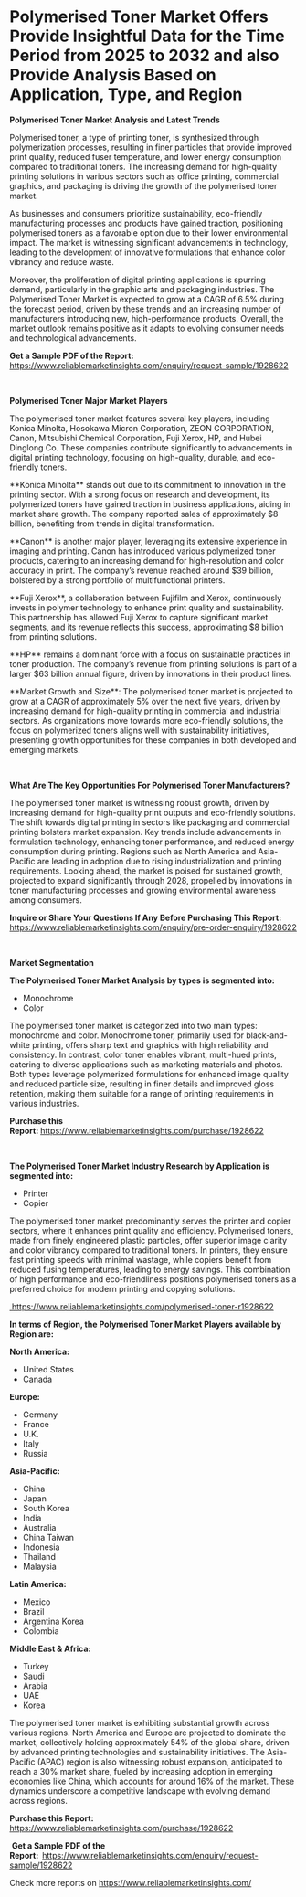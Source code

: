 <p><h1>Polymerised Toner Market Offers Provide Insightful Data for the Time Period from 2025 to 2032 and also Provide Analysis Based on Application, Type, and Region</h1></p><p><strong>Polymerised Toner Market Analysis and Latest Trends</strong></p>
<p><p>Polymerised toner, a type of printing toner, is synthesized through polymerization processes, resulting in finer particles that provide improved print quality, reduced fuser temperature, and lower energy consumption compared to traditional toners. The increasing demand for high-quality printing solutions in various sectors such as office printing, commercial graphics, and packaging is driving the growth of the polymerised toner market. </p><p>As businesses and consumers prioritize sustainability, eco-friendly manufacturing processes and products have gained traction, positioning polymerised toners as a favorable option due to their lower environmental impact. The market is witnessing significant advancements in technology, leading to the development of innovative formulations that enhance color vibrancy and reduce waste.</p><p>Moreover, the proliferation of digital printing applications is spurring demand, particularly in the graphic arts and packaging industries. The Polymerised Toner Market is expected to grow at a CAGR of 6.5% during the forecast period, driven by these trends and an increasing number of manufacturers introducing new, high-performance products. Overall, the market outlook remains positive as it adapts to evolving consumer needs and technological advancements.</p></p>
<p><strong>Get a Sample PDF of the Report:&nbsp;</strong> <a href="https://www.reliablemarketinsights.com/enquiry/request-sample/1928622?utm_campaign=3290&utm_medium=2&utm_source=Github&utm_content=ia&utm_term=29032025&utm_id=polymerised-toner">https://www.reliablemarketinsights.com/enquiry/request-sample/1928622</a></p>
<p>&nbsp;</p>
<p><strong>Polymerised Toner Major Market Players</strong></p>
<p><p>The polymerised toner market features several key players, including Konica Minolta, Hosokawa Micron Corporation, ZEON CORPORATION, Canon, Mitsubishi Chemical Corporation, Fuji Xerox, HP, and Hubei Dinglong Co. These companies contribute significantly to advancements in digital printing technology, focusing on high-quality, durable, and eco-friendly toners.</p><p>**Konica Minolta** stands out due to its commitment to innovation in the printing sector. With a strong focus on research and development, its polymerized toners have gained traction in business applications, aiding in market share growth. The company reported sales of approximately $8 billion, benefiting from trends in digital transformation.</p><p>**Canon** is another major player, leveraging its extensive experience in imaging and printing. Canon has introduced various polymerized toner products, catering to an increasing demand for high-resolution and color accuracy in print. The company’s revenue reached around $39 billion, bolstered by a strong portfolio of multifunctional printers.</p><p>**Fuji Xerox**, a collaboration between Fujifilm and Xerox, continuously invests in polymer technology to enhance print quality and sustainability. This partnership has allowed Fuji Xerox to capture significant market segments, and its revenue reflects this success, approximating $8 billion from printing solutions.</p><p>**HP** remains a dominant force with a focus on sustainable practices in toner production. The company’s revenue from printing solutions is part of a larger $63 billion annual figure, driven by innovations in their product lines.</p><p>**Market Growth and Size**: The polymerised toner market is projected to grow at a CAGR of approximately 5% over the next five years, driven by increasing demand for high-quality printing in commercial and industrial sectors. As organizations move towards more eco-friendly solutions, the focus on polymerized toners aligns well with sustainability initiatives, presenting growth opportunities for these companies in both developed and emerging markets.</p></p>
<p>&nbsp;</p>
<p><strong>What Are The Key Opportunities For Polymerised Toner Manufacturers?</strong></p>
<p><p>The polymerised toner market is witnessing robust growth, driven by increasing demand for high-quality print outputs and eco-friendly solutions. The shift towards digital printing in sectors like packaging and commercial printing bolsters market expansion. Key trends include advancements in formulation technology, enhancing toner performance, and reduced energy consumption during printing. Regions such as North America and Asia-Pacific are leading in adoption due to rising industrialization and printing requirements. Looking ahead, the market is poised for sustained growth, projected to expand significantly through 2028, propelled by innovations in toner manufacturing processes and growing environmental awareness among consumers.</p></p>
<p><strong>Inquire or Share Your Questions If Any Before Purchasing This Report:</strong> <a href="https://www.reliablemarketinsights.com/enquiry/pre-order-enquiry/1928622?utm_campaign=3290&utm_medium=2&utm_source=Github&utm_content=ia&utm_term=29032025&utm_id=polymerised-toner">https://www.reliablemarketinsights.com/enquiry/pre-order-enquiry/1928622</a></p>
<p>&nbsp;</p>
<p><strong>Market Segmentation</strong></p>
<p><strong>The Polymerised Toner Market Analysis by types is segmented into:</strong></p>
<p><ul><li>Monochrome</li><li>Color</li></ul></p>
<p><p>The polymerised toner market is categorized into two main types: monochrome and color. Monochrome toner, primarily used for black-and-white printing, offers sharp text and graphics with high reliability and consistency. In contrast, color toner enables vibrant, multi-hued prints, catering to diverse applications such as marketing materials and photos. Both types leverage polymerized formulations for enhanced image quality and reduced particle size, resulting in finer details and improved gloss retention, making them suitable for a range of printing requirements in various industries.</p></p>
<p><strong>Purchase this Report:&nbsp;</strong><a href="https://www.reliablemarketinsights.com/purchase/1928622?utm_campaign=3290&utm_medium=2&utm_source=Github&utm_content=ia&utm_term=29032025&utm_id=polymerised-toner">https://www.reliablemarketinsights.com/purchase/1928622</a></p>
<p>&nbsp;</p>
<p><strong>The Polymerised Toner Market Industry Research by Application is segmented into:</strong></p>
<p><ul><li>Printer</li><li>Copier</li></ul></p>
<p><p>The polymerised toner market predominantly serves the printer and copier sectors, where it enhances print quality and efficiency. Polymerised toners, made from finely engineered plastic particles, offer superior image clarity and color vibrancy compared to traditional toners. In printers, they ensure fast printing speeds with minimal wastage, while copiers benefit from reduced fusing temperatures, leading to energy savings. This combination of high performance and eco-friendliness positions polymerised toners as a preferred choice for modern printing and copying solutions.</p></p>
<p><a href="https://www.reliablemarketinsights.com/polymerised-toner-r1928622?utm_campaign=3290&utm_medium=2&utm_source=Github&utm_content=ia&utm_term=29032025&utm_id=polymerised-toner">&nbsp;https://www.reliablemarketinsights.com/polymerised-toner-r1928622</a></p>
<p><strong>In terms of Region, the Polymerised Toner Market Players available by Region are:</strong></p>
<p>
    <p> <strong> North America: </strong>
        <ul>
            <li>United States</li>
            <li>Canada</li>
        </ul>
        </p> 
    <p> <strong> Europe: </strong>
        <ul>
            <li>Germany</li>
            <li>France</li>
            <li>U.K.</li>
            <li>Italy</li>
            <li>Russia</li>
        </ul>
        </p> 
    <p> <strong> Asia-Pacific: </strong>
        <ul>
            <li>China</li>
            <li>Japan</li>
            <li>South Korea</li>
            <li>India</li>
            <li>Australia</li>
            <li>China Taiwan</li>
            <li>Indonesia</li>
            <li>Thailand</li>
            <li>Malaysia</li>
        </ul>
        </p> 
    <p> <strong> Latin America: </strong>
        <ul>
            <li>Mexico</li>
            <li>Brazil</li>
            <li>Argentina Korea</li>
            <li>Colombia</li>
        </ul>
        </p> 
    <p> <strong> Middle East & Africa: </strong>
        <ul>
            <li>Turkey</li>
            <li>Saudi</li>
            <li>Arabia</li>
            <li>UAE</li>
            <li>Korea</li>
        </ul>
    </p>
    </p>
<p><p>The polymerised toner market is exhibiting substantial growth across various regions. North America and Europe are projected to dominate the market, collectively holding approximately 54% of the global share, driven by advanced printing technologies and sustainability initiatives. The Asia-Pacific (APAC) region is also witnessing robust expansion, anticipated to reach a 30% market share, fueled by increasing adoption in emerging economies like China, which accounts for around 16% of the market. These dynamics underscore a competitive landscape with evolving demand across regions.</p></p>
<p><strong>Purchase this Report: </strong><a href="https://www.reliablemarketinsights.com/purchase/1928622?utm_campaign=3290&utm_medium=2&utm_source=Github&utm_content=ia&utm_term=29032025&utm_id=polymerised-toner">https://www.reliablemarketinsights.com/purchase/1928622</a></p>
<p>&nbsp;<strong>Get a Sample PDF of the Report:&nbsp;&nbsp;</strong><a href="https://www.reliablemarketinsights.com/enquiry/request-sample/1928622?utm_campaign=3290&utm_medium=2&utm_source=Github&utm_content=ia&utm_term=29032025&utm_id=polymerised-toner">https://www.reliablemarketinsights.com/enquiry/request-sample/1928622</a></p>
<p><strong></strong></p>
<p>Check more reports on <a href="https://www.reliablemarketinsights.com/?utm_campaign=3290&utm_medium=2&utm_source=Github&utm_content=ia&utm_term=29032025&utm_id=polymerised-toner">https://www.reliablemarketinsights.com/</a></p>
